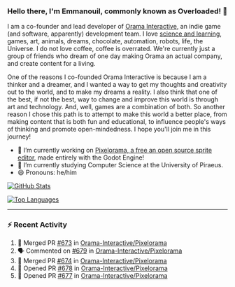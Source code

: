 ### Hello there, I'm Emmanouil, commonly known as Overloaded! 👋
I am a co-founder and lead developer of [Orama Interactive](https://www.orama-interactive.com/), an indie game (and software, apparently) development team. I love [science and learning](https://github.com/OverloadedOrama/KnowledgeBase), games, art, animals, dreams, chocolate, automation, robots, life, the Universe. I do not love coffee, coffee is overrated. We're currently just a group of friends who dream of one day making Orama an actual company, and create content for a living.

One of the reasons I co-founded Orama Interactive is because I am a thinker and a dreamer, and I wanted a way to get my thoughts and creativity out to the world, and to make my dreams a reality. I also think that one of the best, if not the best, way to change and improve this world is through art and technology. And, well, games are a combination of both. So another reason I chose this path is to attempt to make this world a better place, from making content that is both fun and educational, to influence people's ways of thinking and promote open-mindedness. I hope you'll join me in this journey!

- 🔭 I’m currently working on [Pixelorama, a free an open source sprite editor](https://github.com/Orama-Interactive/Pixelorama), made entirely with the Godot Engine!
- 🌱 I’m currently studying Computer Science at the University of Piraeus.
- 😄 Pronouns: he/him

[![GitHub Stats](https://github-readme-stats.vercel.app/api/?username=OverloadedOrama&show_icons=true&theme=merko)](https://github.com/anuraghazra/github-readme-stats)

[![Top Languages](https://github-readme-stats.vercel.app/api/top-langs/?username=OverloadedOrama&layout=compact&theme=merko)](https://github.com/anuraghazra/github-readme-stats)

---

### :zap: Recent Activity

<!--START_SECTION:activity-->
1. 🎉 Merged PR [#673](https://github.com/Orama-Interactive/Pixelorama/pull/673) in [Orama-Interactive/Pixelorama](https://github.com/Orama-Interactive/Pixelorama)
2. 🗣 Commented on [#679](https://github.com/Orama-Interactive/Pixelorama/issues/679) in [Orama-Interactive/Pixelorama](https://github.com/Orama-Interactive/Pixelorama)
3. 🎉 Merged PR [#674](https://github.com/Orama-Interactive/Pixelorama/pull/674) in [Orama-Interactive/Pixelorama](https://github.com/Orama-Interactive/Pixelorama)
4. 💪 Opened PR [#678](https://github.com/Orama-Interactive/Pixelorama/pull/678) in [Orama-Interactive/Pixelorama](https://github.com/Orama-Interactive/Pixelorama)
5. 💪 Opened PR [#677](https://github.com/Orama-Interactive/Pixelorama/pull/677) in [Orama-Interactive/Pixelorama](https://github.com/Orama-Interactive/Pixelorama)
<!--END_SECTION:activity-->

<!--
**OverloadedOrama/OverloadedOrama** is a ✨ _special_ ✨ repository because its `README.md` (this file) appears on your GitHub profile.

Here are some ideas to get you started:

- 👯 I’m looking to collaborate on ...
- 🤔 I’m looking for help with ...
- 💬 Ask me about ...
- 📫 How to reach me: ...
- ⚡ Fun fact: ...
-->
